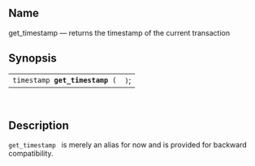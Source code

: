 <div>

<div>

</div>

<div>

## Name

get_timestamp — returns the timestamp of the current transaction

</div>

<div>

## Synopsis

<div>

|                                     |      |
|-------------------------------------|------|
| `timestamp `**`get_timestamp`**` (` | `)`; |

<div>

 

</div>

</div>

</div>

<div>

## Description

`get_timestamp ` is merely an alias for now and is provided for backward
compatibility.

</div>

</div>
